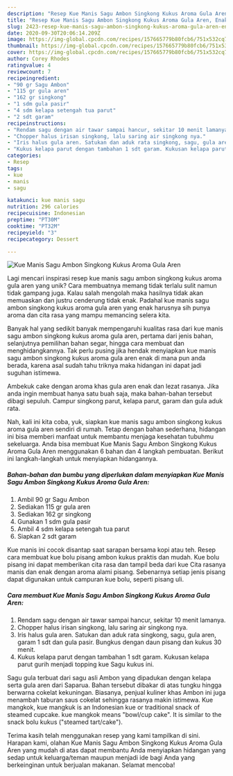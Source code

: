 ```yaml
---
description: "Resep Kue Manis Sagu Ambon Singkong Kukus Aroma Gula Aren, Enak"
title: "Resep Kue Manis Sagu Ambon Singkong Kukus Aroma Gula Aren, Enak"
slug: 2423-resep-kue-manis-sagu-ambon-singkong-kukus-aroma-gula-aren-enak
date: 2020-09-30T20:06:14.209Z
image: https://img-global.cpcdn.com/recipes/157665779b80fcb6/751x532cq70/kue-manis-sagu-ambon-singkong-kukus-aroma-gula-aren-foto-resep-utama.jpg
thumbnail: https://img-global.cpcdn.com/recipes/157665779b80fcb6/751x532cq70/kue-manis-sagu-ambon-singkong-kukus-aroma-gula-aren-foto-resep-utama.jpg
cover: https://img-global.cpcdn.com/recipes/157665779b80fcb6/751x532cq70/kue-manis-sagu-ambon-singkong-kukus-aroma-gula-aren-foto-resep-utama.jpg
author: Corey Rhodes
ratingvalue: 4
reviewcount: 7
recipeingredient:
- "90 gr Sagu Ambon"
- "115 gr gula aren"
- "162 gr singkong"
- "1 sdm gula pasir"
- "4 sdm kelapa setengah tua parut"
- "2 sdt garam"
recipeinstructions:
- "Rendam sagu dengan air tawar sampai hancur, sekitar 10 menit lamanya."
- "Chopper halus irisan singkong, lalu saring air singkong nya."
- "Iris halus gula aren. Satukan dan aduk rata singkong, sagu, gula aren, garam 1 sdt dan gula pasir. Bungkus dengan daun pisang dan kukus 30 menit."
- "Kukus kelapa parut dengan tambahan 1 sdt garam. Kukusan kelapa parut gurih menjadi topping kue Sagu kukus ini."
categories:
- Resep
tags:
- kue
- manis
- sagu

katakunci: kue manis sagu 
nutrition: 296 calories
recipecuisine: Indonesian
preptime: "PT30M"
cooktime: "PT32M"
recipeyield: "3"
recipecategory: Dessert

---
```



![Kue Manis Sagu Ambon Singkong Kukus Aroma Gula Aren](https://img-global.cpcdn.com/recipes/157665779b80fcb6/751x532cq70/kue-manis-sagu-ambon-singkong-kukus-aroma-gula-aren-foto-resep-utama.jpg)

Lagi mencari inspirasi resep kue manis sagu ambon singkong kukus aroma gula aren yang unik? Cara membuatnya memang tidak terlalu sulit namun tidak gampang juga. Kalau salah mengolah maka hasilnya tidak akan memuaskan dan justru cenderung tidak enak. Padahal kue manis sagu ambon singkong kukus aroma gula aren yang enak harusnya sih punya aroma dan cita rasa yang mampu memancing selera kita.

Banyak hal yang sedikit banyak mempengaruhi kualitas rasa dari kue manis sagu ambon singkong kukus aroma gula aren, pertama dari jenis bahan, selanjutnya pemilihan bahan segar, hingga cara membuat dan menghidangkannya. Tak perlu pusing jika hendak menyiapkan kue manis sagu ambon singkong kukus aroma gula aren enak di mana pun anda berada, karena asal sudah tahu triknya maka hidangan ini dapat jadi suguhan istimewa.

Ambekuk cake dengan aroma khas gula aren enak dan lezat rasanya. Jika anda ingin membuat hanya satu buah saja, maka bahan-bahan tersebut dibagi sepuluh. Campur singkong parut, kelapa parut, garam dan gula aduk rata.


Nah, kali ini kita coba, yuk, siapkan kue manis sagu ambon singkong kukus aroma gula aren sendiri di rumah. Tetap dengan bahan sederhana, hidangan ini bisa memberi manfaat untuk membantu menjaga kesehatan tubuhmu sekeluarga. Anda bisa membuat Kue Manis Sagu Ambon Singkong Kukus Aroma Gula Aren menggunakan 6 bahan dan 4 langkah pembuatan. Berikut ini langkah-langkah untuk menyiapkan hidangannya.

<!--inarticleads1-->

##### Bahan-bahan dan bumbu yang diperlukan dalam menyiapkan Kue Manis Sagu Ambon Singkong Kukus Aroma Gula Aren:

1. Ambil 90 gr Sagu Ambon
1. Sediakan 115 gr gula aren
1. Sediakan 162 gr singkong
1. Gunakan 1 sdm gula pasir
1. Ambil 4 sdm kelapa setengah tua parut
1. Siapkan 2 sdt garam


Kue manis ini cocok disantap saat sarapan bersama kopi atau teh. Resep cara membuat kue bolu pisang ambon kukus praktis dan mudah. Kue bolu pisang ini dapat memberikan cita rasa dan tampil beda dari kue Cita rasanya manis dan enak dengan aroma alami pisang. Sebenarnya setiap jenis pisang dapat digunakan untuk campuran kue bolu, seperti pisang uli. 

<!--inarticleads2-->

##### Cara membuat Kue Manis Sagu Ambon Singkong Kukus Aroma Gula Aren:

1. Rendam sagu dengan air tawar sampai hancur, sekitar 10 menit lamanya.
1. Chopper halus irisan singkong, lalu saring air singkong nya.
1. Iris halus gula aren. Satukan dan aduk rata singkong, sagu, gula aren, garam 1 sdt dan gula pasir. Bungkus dengan daun pisang dan kukus 30 menit.
1. Kukus kelapa parut dengan tambahan 1 sdt garam. Kukusan kelapa parut gurih menjadi topping kue Sagu kukus ini.


Sagu gula terbuat dari sagu asli Ambon yang dipadukan dengan kelapa serta gula aren dari Saparua. Bahan tersebut dibakar di atas tungku hingga berwarna cokelat kekuningan. Biasanya, penjual kuliner khas Ambon ini juga menambah taburan saus cokelat sehingga rasanya makin istimewa. Kue mangkok, kue mangkuk is an Indonesian kue or traditional snack of steamed cupcake. kue mangkok means &#34;bowl/cup cake&#34;. It is similar to the snack bolu kukus (&#34;steamed tart/cake&#34;). 

Terima kasih telah menggunakan resep yang kami tampilkan di sini. Harapan kami, olahan Kue Manis Sagu Ambon Singkong Kukus Aroma Gula Aren yang mudah di atas dapat membantu Anda menyiapkan hidangan yang sedap untuk keluarga/teman maupun menjadi ide bagi Anda yang berkeinginan untuk berjualan makanan. Selamat mencoba!
